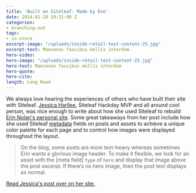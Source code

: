 ```yaml
---
title: 'Built on Siteleaf: Made by Eno'
date: 2014-01-28 19:31:00 Z
categories:
- branching-out
tags:
- in-store
excerpt-image: "/uploads/inside-retail-test-content-25.jpg"
excerpt-text: Maecenas faucibus mollis interdum
hero-video: 
hero-image: "/uploads/inside-retail-test-content-25.jpg"
hero-text: Maecenas faucibus mollis interdum
hero-quote:
hero-cite:
length: Long Read
---
```


We always love hearing the experiences of others who have built their site with Siteleaf. [Jessica Harllee](http://jessicaharllee.com/), Siteleaf Hackday MVP and all around cool person, was nice enough to write about how she used Siteleaf to rebuild [Erin Nolan's personal site](http://www.madebyeno.com/). Some great takeaways from her post include how she used Siteleaf [metadata](http://www.siteleaf.com/blog/metadata-in-siteleaf/) fields on posts and assets to achieve a unique color palette for each page and to control how images were displayed throughout the layout. 

> On the blog, some posts are more text-heavy whereas sometimes Erin wants a glorious image header. To make it flexible, we look for an asset with the [meta field] `type` of `hero` and display that image above the post excerpt. If there’s no hero image, then the post text displays as normal.

[Read Jessica's post over on her site.](http://jessicaharllee.com/notes/building-erin-nolans-website/)
